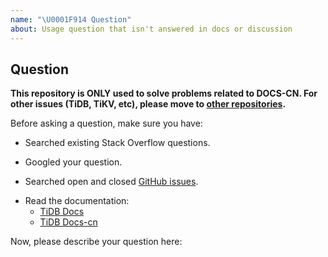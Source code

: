 ```yaml
---
name: "\U0001F914 Question"
about: Usage question that isn't answered in docs or discussion
---
```


## Question

**This repository is ONLY used to solve problems related to DOCS-CN. For other issues (TiDB, TiKV, etc), please move to [other repositories](https://github.com/pingcap/).**
<!-- 本仓库仅用于解决与中文文档相关的问题，
如需讨论产品相关技术或反馈 bug，请移步其他[相关仓库](https://github.com/pingcap/)。
如果在产品使用中遇到问题，需要寻求技术支持，请移步 [AskTUG 论坛](https://asktug.com/)。 -->

Before asking a question, make sure you have:
<!-- 在提出一个问题之前，请确定你已经进行了下面的操作: -->
- Searched existing Stack Overflow questions.
<!-- - 已在 Stack Overflow 等平台搜索了相关问题。 -->
- Googled your question.
<!-- - 通过谷歌等搜索引擎查询了问题。  -->
- Searched open and closed [GitHub issues](https://github.com/pingcap/docs-cn/issues?utf8=%E2%9C%93&q=is%3Aissue).
<!-- - 查阅了相关的 issues。 -->
- Read the documentation:
    - [TiDB Docs](https://github.com/pingcap/docs)
    - [TiDB Docs-cn](https://github.com/pingcap/docs-cn)
<!-- - 阅读了相关文档。 -->

Now, please describe your question here:

